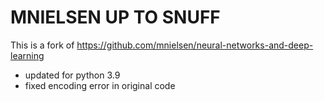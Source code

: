 # MNIELSEN UP TO SNUFF
This is a fork of https://github.com/mnielsen/neural-networks-and-deep-learning

- updated for python 3.9
- fixed encoding error in original code